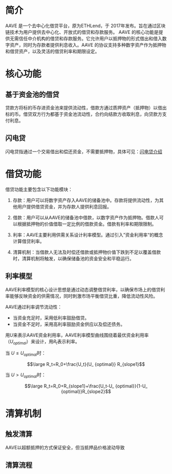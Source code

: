 # 简介

AAVE 是一个去中心化借贷平台，原为ETHLend，于 2017年发布。旨在通过区块链技术为用户提供去中心化、开放式的借贷和存款服务。
AAVE 的核心功能是提供无需信任中介机构的借贷和存款服务。它允许用户以抵押物的形式借出和借入数字资产，同时为存款者提供利息收入。AAVE 的协议支持多种数字资产作为抵押物和借贷资产，以及灵活的借贷利率和期限设定。

# 核心功能

## 基于资金池的借贷

贷款方将标的币存进资金池来提供流动性，借款方通过质押资产（抵押物）以借出标的币。借贷双方行为都基于资金池流动性，合约向结款方收取利息，向贷款方支付利息。

## 闪电贷

闪电贷指通过一个交易借出和偿还资金，不需要抵押物，具体可见：[闪电贷介绍](/Web3-Wiki/DeFi/%E9%97%AA%E7%94%B5%E8%B4%B7.md)

# 借贷功能

借贷功能主要包含以下功能模块：

1. 存款：用户可以将数字资产存入AAVE的储备池中。存款将提供流动性，为其他用户提供借贷资金，并为存款人提供利息回报。

2. 借款：用户可以从AAVE的储备池中借款，以数字资产作为抵押物。借款人可以根据抵押物的价值借取一定比例的借款资金。借款有利率和期限限制。

3. 利率：AAVE主要利用供需关系设计利率模型。通过引入”资金利用率“的概念计算借贷利率。
   
4. 清算机制：当借款人无法及时偿还借款或抵押物价值下跌到不足以覆盖借款时，清算机制将触发，以确保储备池的资金安全和平稳运行。

## 利率模型

AAVE利率模型的核心设计思想是通过动态调整借贷利率，以确保市场上的借贷利率能够反映资金的供需情况，同时刺激市场平衡借贷比重，降低流动性风险。

AAVE通过利率调节流动性：

- 当资金充足时，采用低利率鼓励借贷。
- 当资金不足时，采用高利率鼓励资金供应以及偿还债务。

用$U$来表示AAVE资金利用率，AAVE利率模型曲线围绕着最优资金利用率（$U_
{optimal}$）来设计，用$R_t$表示利率。

当 $U≤U_
{optimal}$时：

$$\large R_t=R_0+\frac{U_t}{U_
{optimal}} R_{slope1}$$

当 $U>U_
{optimal}$时：

$$\large R_t=R_0+R_{slope1}+\frac{U_t-U_
{optimal}}{1-U_
{optimal}}R_{slope2}$$

# 清算机制

## 触发清算
AAVE以超额抵押的方式保证安全，但当抵押品价格波动导致

## 清算流程